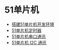 # 51单片机

- [搭建51单片机开发环境](./setup-development-environment-for-51-mcu)
- [51单片机定时器](51-mcu-timer)
- [51单片机串口通讯](51-mcu-uart)
- [51单片机 I2C 通讯](51-mcu-i2c)